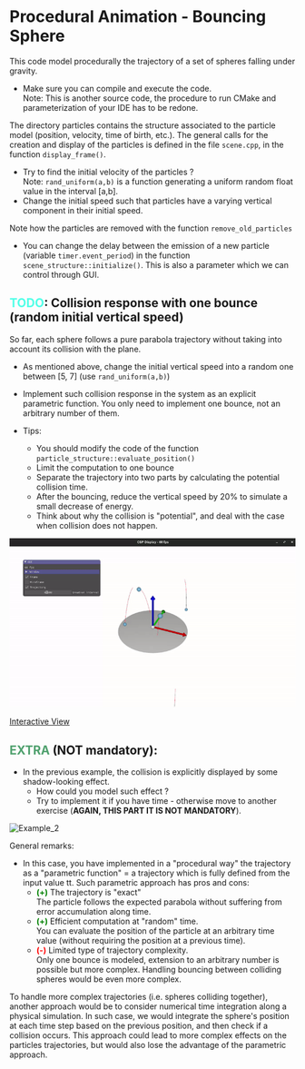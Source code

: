 # Procedural Animation - Bouncing Sphere

This code model procedurally the trajectory of a set of spheres falling under gravity.

- Make sure you can compile and execute the code.\
  Note: This is another source code, the procedure to run CMake and parameterization of your IDE has to be redone.

The directory particles contains the structure associated to the particle model (position, velocity, time of birth, etc.). The general calls for the creation and display of the particles is defined in the file `scene.cpp`, in the function `display_frame()`.

- Try to find the initial velocity of the particles ?\
  Note: `rand_uniform(a,b)` is a function generating a uniform random float value in the interval \[a,b\].
- Change the initial speed such that particles have a varying vertical component in their initial speed.

Note how the particles are removed with the function `remove_old_particles`

- You can change the delay between the emission of a new particle (variable `timer.event_period`) in the function `scene_structure::initialize()`. This is also a parameter which we can control through GUI.

## <font color="#52ffe8">**TODO**</font>: Collision response with one bounce (random initial vertical speed)

So far, each sphere follows a pure parabola trajectory without taking into account its collision with the plane.

- As mentioned above, change the initial vertical speed into a random one between [5, 7] (use `rand_uniform(a,b)`)

- Implement such collision response in the system as an explicit parametric function. You only need to implement one bounce, not an arbitrary number of them.

- Tips:
    - You should modify the code of the function `particle_structure::evaluate_position()`
    - Limit the computation to one bounce
    - Separate the trajectory into two parts by calculating the potential collision time.
    - After the bouncing, reduce the vertical speed by 20% to simulate a small decrease of energy.
    - Think about why the collision is "potential", and deal with the case when collision does not happen.

![Example_1](02abouncingsol.gif)

[Interactive View](https://imagecomputing.net/course/2023_2024/inf585/lab/content/02_procedural_animation/b_sphere_bounce/web/index.html)


## <font color="#50a16e">**EXTRA**</font> (**NOT** mandatory):
- In the previous example, the collision is explicitly displayed by some shadow-looking effect.
  - How could you model such effect ?
  - Try to implement it if you have time - otherwise move to another exercise (**AGAIN, THIS PART IT IS NOT MANDATORY**).

![Example_2](02abouncingsolshadow.gif)

General remarks:

- In this case, you have implemented in a "procedural way" the trajectory as a "parametric function" = a trajectory which is fully defined from the input value tt. Such parametric approach has pros and cons:
  + **<span style="color:green">(+)</span>** The trajectory is "exact"\
    The particle follows the expected parabola without suffering from error accumulation along time.
  + **<span style="color:green">(+)</span>** Efficient computation at "random" time.\
    You can evaluate the position of the particle at an arbitrary time value (without requiring the position at a previous time).
  + **<span style="color:red">(-)</span>** Limited type of trajectory complexity.\
    Only one bounce is modeled, extension to an arbitrary number is possible but more complex.
    Handling bouncing between colliding spheres would be even more complex.

To handle more complex trajectories (i.e. spheres colliding together), another approach would be to consider numerical time integration along a physical simulation. In such case, we would integrate the sphere's position at each time step based on the previous position, and then check if a collision occurs. This approach could lead to more complex effects on the particles trajectories, but would also lose the advantage of the parametric approach.
